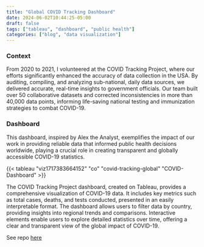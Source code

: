 ```yaml
---
title: "Global COVID Tracking Dashboard"
date: 2024-06-02T10:44:25-05:00
draft: false
tags: ["tableau", "dashboard", "public health"]
categories: ["blog", "data visualization"]
---
```


### Context 
From 2020 to 2021, I volunteered at the COVID Tracking Project, where our efforts significantly enhanced the accuracy of data collection in the USA. By auditing, compiling, and analyzing sub-national, daily data sources, we delivered accurate, real-time insights to government officials. Our team built over 50 collaborative datasets and corrected inconsistencies in more than 40,000 data points, informing life-saving national testing and immunization strategies to combat COVID-19.

### Dashboard
This dashboard, inspired by Alex the Analyst, exemplifies the impact of our work in providing reliable data that informed public health decisions worldwide, playing a crucial role in creating transparent and globally accessible COVID-19 statistics.

{{< tableau "viz1717383664152" "co" "covid-tracking-global" "COVID-Dashboard" >}}


The COVID Tracking Project dashboard, created on Tableau, provides a comprehensive visualization of COVID-19 data. It includes key metrics such as total cases, deaths, and tests conducted, presented in an easily interpretable format. The dashboard allows users to filter data by country, providing insights into regional trends and comparisons. Interactive elements enable users to explore detailed statistics over time, offering a clear and transparent view of the global impact of COVID-19.

See repo [here](https://github.com/k10sj02/covid-tracking-project-sql)

